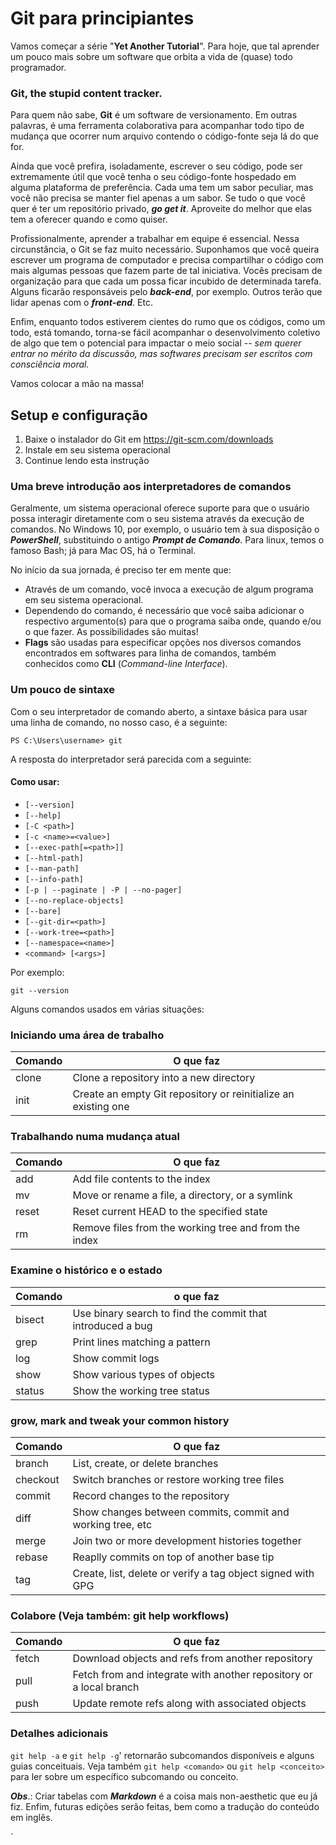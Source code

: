 # Git para principiantes

Vamos começar a série "**Yet Another Tutorial**". Para hoje, que tal aprender um pouco mais sobre um software que orbita a vida de (quase) todo programador.

### **Git, the stupid content tracker.**

Para quem não sabe, **Git** é um software de versionamento. Em outras palavras, é uma ferramenta colaborativa para acompanhar todo tipo de mudança que ocorrer num arquivo contendo o código-fonte seja lá do que for.

Ainda que você prefira, isoladamente, escrever o seu código, pode ser extremamente útil que você tenha o seu código-fonte hospedado em alguma plataforma de preferência. Cada uma tem um sabor peculiar, mas você não precisa se manter fiel apenas a um sabor. Se tudo o que você quer é ter um repositório privado, ***go get it***. Aproveite do melhor que elas tem a oferecer quando e como quiser.

Profissionalmente, aprender a trabalhar em equipe é essencial. Nessa circunstância, o Git se faz muito necessário. Suponhamos que você queira escrever um programa de computador e precisa compartilhar o código com mais algumas pessoas que fazem parte de tal iniciativa. Vocês precisam de organização para que cada um possa ficar incubido de determinada tarefa. Alguns ficarão responsáveis pelo ***back-end***, por exemplo. Outros terão que lidar apenas com o ***front-end***. Etc.

Enfim, enquanto todos estiverem cientes do rumo que os códigos, como um todo, está tomando, torna-se fácil acompanhar o desenvolvimento coletivo de algo que tem o potencial para impactar o meio social -- *sem querer entrar no mérito da discussão, mas softwares precisam ser escritos com consciência moral.*

Vamos colocar a mão na massa!

## Setup e configuração

1. Baixe o instalador do Git em https://git-scm.com/downloads
2. Instale em seu sistema operacional
3. Continue lendo esta instrução



### Uma breve introdução aos interpretadores de comandos

Geralmente, um sistema operacional oferece suporte para que o usuário possa interagir diretamente com o seu sistema através da execução de comandos. No Windows 10, por exemplo, o usuário tem à sua disposição o ***PowerShell***, substituindo o antigo ***Prompt de Comando***. Para linux, temos o famoso Bash; já para Mac OS, há o Terminal.

No início da sua jornada, é preciso ter em mente que:

- Através de um comando, você invoca a execução de algum programa em seu sistema operacional.
- Dependendo do comando, é necessário que você saiba adicionar o respectivo argumento(s) para que o programa saiba onde, quando e/ou o que fazer. As possibilidades são muitas!
- **Flags** são usadas para especificar opções nos diversos comandos encontrados em softwares para linha de comandos, também conhecidos como **CLI** (*Command-line Interface*).



### Um pouco de sintaxe

Com o seu interpretador de comando aberto, a sintaxe básica para usar uma linha de comando, no nosso caso, é a seguinte:

`PS C:\Users\username> git`

A resposta do interpretador será parecida com a seguinte:

#### Como usar:

- `[--version]`
- `[--help]`
- `[-C <path>]`
- `[-c <name>=<value>]`
- `[--exec-path[=<path>]]`
- `[--html-path]`
- `[--man-path]`
- `[--info-path]`
- `[-p | --paginate | -P | --no-pager]`
- `[--no-replace-objects]`
- `[--bare]`
- `[--git-dir=<path>]`
- `[--work-tree=<path>]`
- `[--namespace=<name>]`
- `<command> [<args>]`

Por exemplo:

`git --version`

Alguns comandos usados em várias situações:

### Iniciando uma área de trabalho 

| Comando        | O que faz |
|----------------|---------------|
| clone          | Clone a repository into a new directory |
| init           | Create an empty Git repository or reinitialize an existing one |

### Trabalhando numa mudança atual

| Comando        | O que faz |
|----------------|---------------|
| add            |  Add file contents to the index |
| mv             | Move or rename a file, a directory, or a symlink |
| reset          | Reset current HEAD to the specified state |
| rm 	         | Remove files from the working tree and from the index |

### Examine o histórico e o estado 

| Comando        | o que faz |
|----------------|---------------|
| bisect         | Use binary search to find the commit that introduced a bug |
| grep           | Print lines matching a pattern |
| log            | Show commit logs |
| show           | Show various types of objects |
| status         | Show the working tree status |

### grow, mark and tweak your common history

| Comando        | O que faz |
|----------------|---------------|
| branch         | List, create, or delete branches |
| checkout       | Switch branches or restore working tree files |
| commit         | Record changes to the repository |
| diff           | Show changes between commits, commit and working tree, etc |
| merge          | Join two or more development histories together |
| rebase         | Reaplly commits on top of another base tip |
| tag          | Create, list, delete or verify a tag object signed with GPG |

### Colabore (Veja também: git help workflows)

| Comando        | O que faz |
|----------------|---------------|
| fetch          | Download objects and refs from another repository |
| pull           | Fetch from and integrate with another repository or a local branch |
| push           | Update remote refs along with associated objects |

### Detalhes adicionais

`git help -a` e `git help -g`' retornarão subcomandos disponíveis e alguns guias conceituais. Veja também `git help <comando>` ou `git help <conceito>` para ler sobre um específico subcomando ou conceito.



***Obs***.: Criar tabelas com ***Markdown*** é a coisa mais non-aesthetic que eu já fiz. Enfim, futuras edições serão feitas, bem como a tradução do conteúdo em inglês.

`